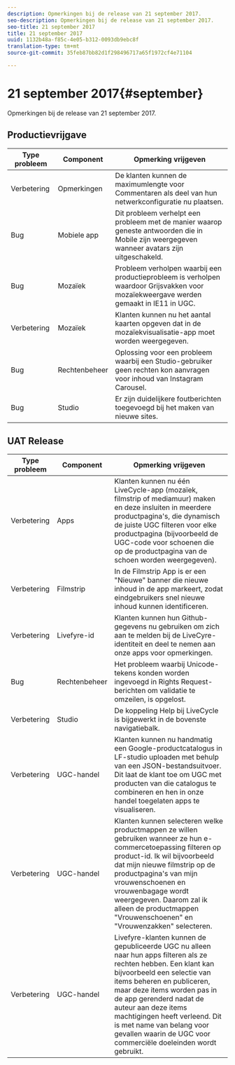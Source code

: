 ```yaml
---
description: Opmerkingen bij de release van 21 september 2017.
seo-description: Opmerkingen bij de release van 21 september 2017.
seo-title: 21 september 2017
title: 21 september 2017
uuid: 1132b48a-f85c-4e05-b312-0093db9ebc8f
translation-type: tm+mt
source-git-commit: 35feb87bb82d1f298496717a65f1972cf4e71104

---
```



# 21 september 2017{#september}

Opmerkingen bij de release van 21 september 2017.

## Productievrijgave

| **Type probleem** | **Component** | **Opmerking vrijgeven** |
|---|---|---|
| Verbetering | Opmerkingen | De klanten kunnen de maximumlengte voor Commentaren als deel van hun netwerkconfiguratie nu plaatsen. |
| Bug | Mobiele app | Dit probleem verhelpt een probleem met de manier waarop geneste antwoorden die in Mobile zijn weergegeven wanneer avatars zijn uitgeschakeld. |
| Bug | Mozaïek | Probleem verholpen waarbij een productieprobleem is verholpen waardoor Grijsvakken voor mozaïekweergave werden gemaakt in IE11 in UGC. |
| Verbetering | Mozaïek | Klanten kunnen nu het aantal kaarten opgeven dat in de mozaïekvisualisatie-app moet worden weergegeven. |
| Bug | Rechtenbeheer | Oplossing voor een probleem waarbij een Studio-gebruiker geen rechten kon aanvragen voor inhoud van Instagram Carousel. |
| Bug | Studio | Er zijn duidelijkere foutberichten toegevoegd bij het maken van nieuwe sites. |

## UAT Release

| **Type probleem** | **Component** | **Opmerking vrijgeven** |
|---|---|---|
| Verbetering | Apps | Klanten kunnen nu één LiveCycle-app (mozaïek, filmstrip of mediamuur) maken en deze insluiten in meerdere productpagina&#39;s, die dynamisch de juiste UGC filteren voor elke productpagina (bijvoorbeeld de UGC-code voor schoenen die op de productpagina van de schoen worden weergegeven). |
| Verbetering | Filmstrip | In de Filmstrip App is er een &quot;Nieuwe&quot; banner die nieuwe inhoud in de app markeert, zodat eindgebruikers snel nieuwe inhoud kunnen identificeren. |
| Verbetering | Livefyre-id | Klanten kunnen hun Github-gegevens nu gebruiken om zich aan te melden bij de LiveCyre-identiteit en deel te nemen aan onze apps voor opmerkingen. |
| Bug | Rechtenbeheer | Het probleem waarbij Unicode-tekens konden worden ingevoegd in Rights Request-berichten om validatie te omzeilen, is opgelost. |
| Verbetering | Studio | De koppeling Help bij LiveCycle is bijgewerkt in de bovenste navigatiebalk. |
| Verbetering | UGC-handel | Klanten kunnen nu handmatig een Google-productcatalogus in LF-studio uploaden met behulp van een JSON-bestandsuitvoer. Dit laat de klant toe om UGC met producten van die catalogus te combineren en hen in onze handel toegelaten apps te visualiseren. |
| Verbetering | UGC-handel | Klanten kunnen selecteren welke productmappen ze willen gebruiken wanneer ze hun e-commercetoepassing filteren op product-id. Ik wil bijvoorbeeld dat mijn nieuwe filmstrip op de productpagina&#39;s van mijn vrouwenschoenen en vrouwenbagage wordt weergegeven. Daarom zal ik alleen de productmappen &quot;Vrouwenschoenen&quot; en &quot;Vrouwenzakken&quot; selecteren. |
| Verbetering | UGC-handel | Livefyre-klanten kunnen de gepubliceerde UGC nu alleen naar hun apps filteren als ze rechten hebben. Een klant kan bijvoorbeeld een selectie van items beheren en publiceren, maar deze items worden pas in de app gerenderd nadat de auteur aan deze items machtigingen heeft verleend. Dit is met name van belang voor gevallen waarin de UGC voor commerciële doeleinden wordt gebruikt. |

